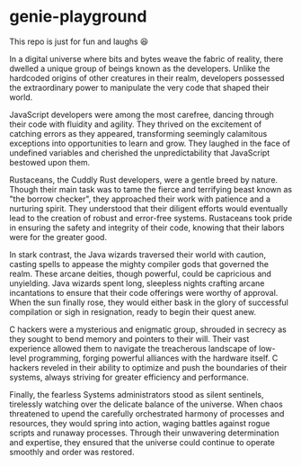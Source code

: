 # genie-playground
This repo is just for fun and laughs 😆

In a digital universe where bits and bytes weave the fabric of reality, there dwelled a unique group of beings known as the developers. Unlike the hardcoded origins of other creatures in their realm, developers possessed the extraordinary power to manipulate the very code that shaped their world.

JavaScript developers were among the most carefree, dancing through their code with fluidity and agility. They thrived on the excitement of catching errors as they appeared, transforming seemingly calamitous exceptions into opportunities to learn and grow. They laughed in the face of undefined variables and cherished the unpredictability that JavaScript bestowed upon them.

Rustaceans, the Cuddly Rust developers, were a gentle breed by nature. Though their main task was to tame the fierce and terrifying beast known as "the borrow checker", they approached their work with patience and a nurturing spirit. They understood that their diligent efforts would eventually lead to the creation of robust and error-free systems. Rustaceans took pride in ensuring the safety and integrity of their code, knowing that their labors were for the greater good.

In stark contrast, the Java wizards traversed their world with caution, casting spells to appease the mighty compiler gods that governed the realm. These arcane deities, though powerful, could be capricious and unyielding. Java wizards spent long, sleepless nights crafting arcane incantations to ensure that their code offerings were worthy of approval. When the sun finally rose, they would either bask in the glory of successful compilation or sigh in resignation, ready to begin their quest anew.

C hackers were a mysterious and enigmatic group, shrouded in secrecy as they sought to bend memory and pointers to their will. Their vast experience allowed them to navigate the treacherous landscape of low-level programming, forging powerful alliances with the hardware itself. C hackers reveled in their ability to optimize and push the boundaries of their systems, always striving for greater efficiency and performance.

Finally, the fearless Systems administrators stood as silent sentinels, tirelessly watching over the delicate balance of the universe. When chaos threatened to upend the carefully orchestrated harmony of processes and resources, they would spring into action, waging battles against rogue scripts and runaway processes. Through their unwavering determination and expertise, they ensured that the universe could continue to operate smoothly and order was restored.

